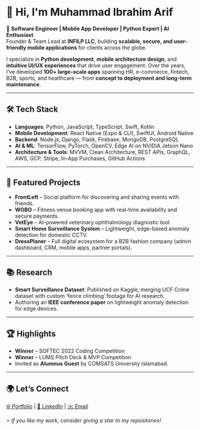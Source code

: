 # 👋 Hi, I'm Muhammad Ibrahim Arif  

🚀 **Software Engineer | Mobile App Developer | Python Expert | AI Enthusiast**  
Founder & Team Lead at **INFILP LLC**, building **scalable, secure, and user-friendly mobile applications** for clients across the globe.  

I specialize in **Python development**, **mobile architecture design**, and **intuitive UI/UX experiences** that drive user engagement. Over the years, I’ve developed **100+ large-scale apps** spanning HR, e-commerce, fintech, B2B, sports, and healthcare — from **concept to deployment and long-term maintenance**.

---

## 🛠 Tech Stack
- **Languages**: Python, JavaScript, TypeScript, Swift, Kotlin  
- **Mobile Development**: React Native (Expo & CLI), SwiftUI, Android Native  
- **Backend**: Node.js, Django, Flask, Firebase, MongoDB, PostgreSQL  
- **AI & ML**: TensorFlow, PyTorch, OpenCV, Edge AI on NVIDIA Jetson Nano  
- **Architecture & Tools**: MVVM, Clean Architecture, REST APIs, GraphQL, AWS, GCP, Stripe, In-App Purchases, GitHub Actions  

---

## 📌 Featured Projects
- **FrontLeft** – Social platform for discovering and sharing events with friends.  
- **WOBO** – Fitness venue booking app with real-time availability and secure payments.  
- **VetEye** – AI-powered veterinary ophthalmology diagnostic tool.  
- **Smart Home Surveillance System** – Lightweight, edge-based anomaly detection for domestic CCTV.  
- **DressPlaner** – Full digital ecosystem for a B2B fashion company (admin dashboard, CRM, mobile apps, partner portals).  

---

## 📚 Research
- **Smart Surveillance Dataset**: Published on Kaggle, merging UCF Crime dataset with custom ‘fence climbing’ footage for AI research.  
- Authoring an **IEEE conference paper** on lightweight anomaly detection for edge devices.  

---

## 🏆 Highlights
- **Winner** – SOFTEC 2022 Coding Competition  
- **Winner** – LUMS Pitch Deck & MVP Competition  
- Invited as **Alumnus Guest** by COMSATS University Islamabad.  

---

## 🌍 Let’s Connect  
[🌐 Portfolio](https://ibrahimarif.dev) | [💼 LinkedIn](https://www.linkedin.com/in/ibrahim-arif/) | [✉️ Email](mailto:ibrahim@example.com)  

⭐ _If you like my work, consider giving a star to my repositories!_
